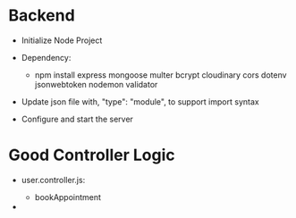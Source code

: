 # Backend
- Initialize Node Project
- Dependency: 
    - npm install express mongoose multer bcrypt cloudinary cors dotenv jsonwebtoken nodemon validator
- Update json file with, "type": "module", to support import syntax

- Configure and start the server


# Good Controller Logic
- user.controller.js:
    - bookAppointment

- 